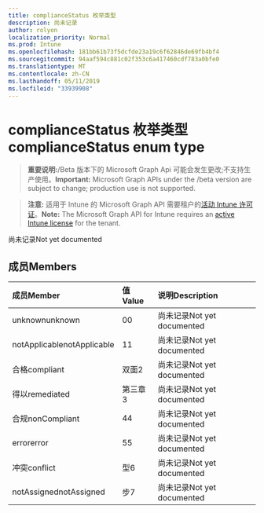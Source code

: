 ```yaml
---
title: complianceStatus 枚举类型
description: 尚未记录
author: rolyon
localization_priority: Normal
ms.prod: Intune
ms.openlocfilehash: 181bb61b73f5dcfde23a19c6f62846de69fb4bf4
ms.sourcegitcommit: 94aaf594c881c02f353c6a417460cdf783a0bfe0
ms.translationtype: MT
ms.contentlocale: zh-CN
ms.lasthandoff: 05/11/2019
ms.locfileid: "33939908"
---
```

# <a name="compliancestatus-enum-type"></a><span data-ttu-id="6dbcd-103">complianceStatus 枚举类型</span><span class="sxs-lookup"><span data-stu-id="6dbcd-103">complianceStatus enum type</span></span>

> <span data-ttu-id="6dbcd-104">**重要说明:**/Beta 版本下的 Microsoft Graph Api 可能会发生更改;不支持生产使用。</span><span class="sxs-lookup"><span data-stu-id="6dbcd-104">**Important:** Microsoft Graph APIs under the /beta version are subject to change; production use is not supported.</span></span>

> <span data-ttu-id="6dbcd-105">**注意:** 适用于 Intune 的 Microsoft Graph API 需要租户的[活动 Intune 许可证](https://go.microsoft.com/fwlink/?linkid=839381)。</span><span class="sxs-lookup"><span data-stu-id="6dbcd-105">**Note:** The Microsoft Graph API for Intune requires an [active Intune license](https://go.microsoft.com/fwlink/?linkid=839381) for the tenant.</span></span>

<span data-ttu-id="6dbcd-106">尚未记录</span><span class="sxs-lookup"><span data-stu-id="6dbcd-106">Not yet documented</span></span>

## <a name="members"></a><span data-ttu-id="6dbcd-107">成员</span><span class="sxs-lookup"><span data-stu-id="6dbcd-107">Members</span></span>
|<span data-ttu-id="6dbcd-108">成员</span><span class="sxs-lookup"><span data-stu-id="6dbcd-108">Member</span></span>|<span data-ttu-id="6dbcd-109">值</span><span class="sxs-lookup"><span data-stu-id="6dbcd-109">Value</span></span>|<span data-ttu-id="6dbcd-110">说明</span><span class="sxs-lookup"><span data-stu-id="6dbcd-110">Description</span></span>|
|:---|:---|:---|
|<span data-ttu-id="6dbcd-111">unknown</span><span class="sxs-lookup"><span data-stu-id="6dbcd-111">unknown</span></span>|<span data-ttu-id="6dbcd-112">0</span><span class="sxs-lookup"><span data-stu-id="6dbcd-112">0</span></span>|<span data-ttu-id="6dbcd-113">尚未记录</span><span class="sxs-lookup"><span data-stu-id="6dbcd-113">Not yet documented</span></span>|
|<span data-ttu-id="6dbcd-114">notApplicable</span><span class="sxs-lookup"><span data-stu-id="6dbcd-114">notApplicable</span></span>|<span data-ttu-id="6dbcd-115">1</span><span class="sxs-lookup"><span data-stu-id="6dbcd-115">1</span></span>|<span data-ttu-id="6dbcd-116">尚未记录</span><span class="sxs-lookup"><span data-stu-id="6dbcd-116">Not yet documented</span></span>|
|<span data-ttu-id="6dbcd-117">合格</span><span class="sxs-lookup"><span data-stu-id="6dbcd-117">compliant</span></span>|<span data-ttu-id="6dbcd-118">双面</span><span class="sxs-lookup"><span data-stu-id="6dbcd-118">2</span></span>|<span data-ttu-id="6dbcd-119">尚未记录</span><span class="sxs-lookup"><span data-stu-id="6dbcd-119">Not yet documented</span></span>|
|<span data-ttu-id="6dbcd-120">得以</span><span class="sxs-lookup"><span data-stu-id="6dbcd-120">remediated</span></span>|<span data-ttu-id="6dbcd-121">第三章</span><span class="sxs-lookup"><span data-stu-id="6dbcd-121">3</span></span>|<span data-ttu-id="6dbcd-122">尚未记录</span><span class="sxs-lookup"><span data-stu-id="6dbcd-122">Not yet documented</span></span>|
|<span data-ttu-id="6dbcd-123">合规</span><span class="sxs-lookup"><span data-stu-id="6dbcd-123">nonCompliant</span></span>|<span data-ttu-id="6dbcd-124">4</span><span class="sxs-lookup"><span data-stu-id="6dbcd-124">4</span></span>|<span data-ttu-id="6dbcd-125">尚未记录</span><span class="sxs-lookup"><span data-stu-id="6dbcd-125">Not yet documented</span></span>|
|<span data-ttu-id="6dbcd-126">error</span><span class="sxs-lookup"><span data-stu-id="6dbcd-126">error</span></span>|<span data-ttu-id="6dbcd-127">5</span><span class="sxs-lookup"><span data-stu-id="6dbcd-127">5</span></span>|<span data-ttu-id="6dbcd-128">尚未记录</span><span class="sxs-lookup"><span data-stu-id="6dbcd-128">Not yet documented</span></span>|
|<span data-ttu-id="6dbcd-129">冲突</span><span class="sxs-lookup"><span data-stu-id="6dbcd-129">conflict</span></span>|<span data-ttu-id="6dbcd-130">型</span><span class="sxs-lookup"><span data-stu-id="6dbcd-130">6</span></span>|<span data-ttu-id="6dbcd-131">尚未记录</span><span class="sxs-lookup"><span data-stu-id="6dbcd-131">Not yet documented</span></span>|
|<span data-ttu-id="6dbcd-132">notAssigned</span><span class="sxs-lookup"><span data-stu-id="6dbcd-132">notAssigned</span></span>|<span data-ttu-id="6dbcd-133">步</span><span class="sxs-lookup"><span data-stu-id="6dbcd-133">7</span></span>|<span data-ttu-id="6dbcd-134">尚未记录</span><span class="sxs-lookup"><span data-stu-id="6dbcd-134">Not yet documented</span></span>|




